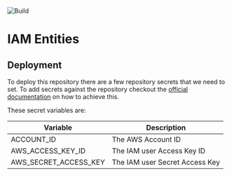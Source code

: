 
![Build](https://github.com/tylangesmith-organisation/iam-entities/actions/workflows/deploy.yml/badge.svg?branch=master)

# IAM Entities




## Deployment

To deploy this repository there are a few repository secrets that we need to set. To add secrets against the repository checkout the [official documentation](https://docs.github.com/en/actions/reference/encrypted-secrets#creating-encrypted-secrets-for-a-repository) on how to achieve this.

These secret variables are:

| Variable              | Description                    |
|-----------------------|--------------------------------|
| ACCOUNT_ID            | The AWS Account ID             |
| AWS_ACCESS_KEY_ID     | The IAM user Access Key ID     |
| AWS_SECRET_ACCESS_KEY | The IAM user Secret Access Key |
